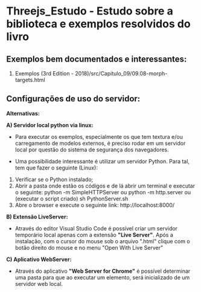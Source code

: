 # Threejs_Estudo - Estudo sobre a biblioteca e exemplos resolvidos do livro

## Exemplos bem documentados e interessantes:
1) Exemplos (3rd Edition - 2018)/src/Capitulo_09/09.08-morph-targets.html

## Configurações de uso do servidor:
   **Alternativas:**

**A) Servidor local python via linux:**

* Para executar os exemplos, especialmente os que tem textura e/ou carregamento de modelos externos, é preciso rodar em um servidor local por questão do sistema de segurança dos navegadores. 

* Uma possibilidade interessante é utilizar um servidor Python. Para tal, tem que fazer o seguinte (Linux):

1) Verificar se o Python instalado;
2) Abrir a pasta onde estão os códigos e de lá abrir um terminal e executar o seguinte:
   python -m SimpleHTTPServer
   ou 
   python -m http.server
   ou (executar o script criado)
   sh PythonServer.sh
3) Abre o browser e execute o seguinte link:
   http://localhost:8000/

**B) Extensão LiveServer:**

* Através do editor Visual Studio Code é possível criar um servidor temporário local apenas com a extensão
**"Live Server"**. Após a instalação, com o cursor do mouse sob o arquivo ".html" clique com o botão direito do mouse e no menu "Open With Live Server"

**C) Aplicativo WebServer:**

* Através do aplicativo **"Web Server for Chrome"** é possível determinar uma pasta para que ao executar um elemento, será inicializado de um servidor web local.


